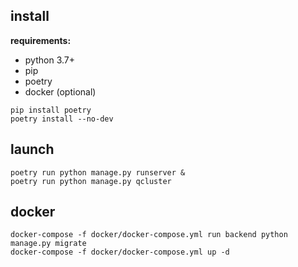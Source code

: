 ## install

**requirements:**
- python 3.7+
- pip
- poetry
- docker (optional)

```shell script
pip install poetry
poetry install --no-dev
```

## launch

```shell script
poetry run python manage.py runserver &
poetry run python manage.py qcluster
```

## docker

```shell script
docker-compose -f docker/docker-compose.yml run backend python manage.py migrate
docker-compose -f docker/docker-compose.yml up -d
```
